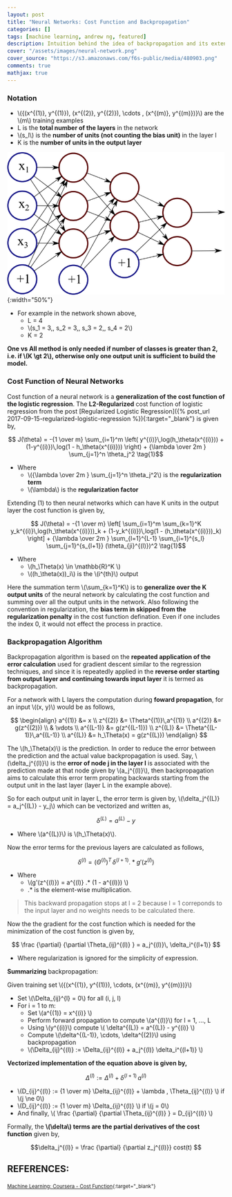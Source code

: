 ```yaml
---
layout: post
title: "Neural Networks: Cost Function and Backpropagation"
categories: []
tags: [machine learning, andrew ng, featured]
description: Intuition behind the idea of backpropagation and its extension to calculate cost function
cover: "/assets/images/neural-network.png"
cover_source: "https://s3.amazonaws.com/f6s-public/media/480903.png"
comments: true
mathjax: true
---
```


### Notation
* \\({(x^{(1)}, y^{(1)}), (x^{(2)}, y^{(2)}), \cdots , (x^{(m)}, y^{(m)})}\\) are the \\(m\\) training examples
* L is the **total number of the layers** in the network
* \\(s_l\\) is the **number of units (not counting the bias unit)** in the layer l
* K is the **number of units in the output layer**

![Neural Network Notations](/assets/2017-10-03-neural-networks-cost-function-and-back-propagation/fig-1-neural-network-notations.png?raw=true){:width="50%"}

* For example in the network shown above, 
  * L = 4
  * \\(s_1 = 3,\, s_2 = 3,\, s_3 = 2,\, s_4 = 2\\)
  * K = 2

**One vs All method is only needed if number of classes is greater than 2, i.e. if \\(K \gt 2\\), otherwise only one output unit is sufficient to build the model.**

### Cost Function of Neural Networks
Cost function of a neural network is a **generalization of the cost function of the logistic regression**. The **L2-Regularized** cost function of logistic regression from the post [Regularized Logistic Regression]({% post_url 2017-09-15-regularized-logistic-regression %}){:target="_blank"}  is given by,

$$ J(\theta) = -{1 \over m} \sum_{i=1}^m \left( y^{(i)}\,log(h_\theta(x^{(i)})) + (1-y^{(i)})\,log(1 - h_\theta(x^{(i)})) \right) + {\lambda \over 2m } \sum_{j=1}^n \theta_j^2 \tag{1}$$

* Where 
  * \\({\lambda \over 2m } \sum_{j=1}^n \theta_j^2\\) is the **regularization term**
  * \\(\lambda\\) is the **regularization factor**

Extending (1) to then neural networks which can have K units in the output layer the cost function is given by,

$$ J(\theta) = -{1 \over m} \left[ \sum_{i=1}^m \sum_{k=1}^K y_k^{(i)}\,log(h_\theta(x^{(i)}))_k + (1-y_k^{(i)})\,log(1 - (h_\theta(x^{(i)}))_k) \right] + {\lambda \over 2m } \sum_{l=1}^{L-1} \sum_{i=1}^{s_l} \sum_{j=1}^{s_{l+1}} (\theta_{ji}^{(l)})^2 \tag{1}$$

* Where
  * \\(h_\Theta(x) \in \mathbb{R}^K \\)
  * \\((h_\theta(x))_i\\) is the \\(i^{th}\\) output

Here the summation term \\(\sum_{k=1}^K\\) is to **generalize over the K output units** of the neural network by calculating the cost function and summing over all the output units in the network. Also following the convention in regularization, the **bias term in skipped from the regularization penalty** in the cost function defination. Even if one includes the index 0, it would not effect the process in practice.

### Backpropagation Algorithm
Backpropagation algorithm is based on the **repeated application of the error calculation** used for gradient descent similar to the regression techniques, and since it is repeatedly applied in the **reverse order starting from output layer and continuing towards input layer** it is termed as backpropagation.

For a network with L layers the computation during **foward propagation**, for an input \\((x, y)\\) would be as follows,

$$
  \begin{align}
    a^{(1)} &= x \\
    z^{(2)} &= \Theta^{(1)}\,a^{(1)} \\
    a^{(2)} &= g(z^{(2)}) \\
    & \vdots \\
    a^{(L-1)} &= g(z^{(L-1)}) \\
    z^{(L)} &= \Theta^{(L-1)}\,a^{(L-1)} \\
    a^{(L)} &= h_\Theta(x) = g(z^{(L)})
  \end{align}
$$

The \\(h_\Theta(x)\\) is the prediction. In order to reduce the error between the prediction and the actual value backpropagation is used. Say, \\(\delta_j^{(l)}\\) is the **error of node j in the layer l** is associated with the prediction made at that node given by \\(a_j^{(l)}\\), then backpropagation aims to calculate this error term propating backwards starting from the output unit in the last layer (layer L in the example above).

So for each output unit in layer L, the error term is given by, \\(\delta_j^{(L)} = a_j^{(L)} - y_j\\) which can be vectorized and written as, 

$$ \delta^{(L)} = a^{(L)} - y $$

* Where \\(a^{(L)}\\) is \\(h_\Theta(x)\\).

Now the error terms for the previous layers are calculated as follows,

$$ \delta^{(l)} = (\Theta^{(l)})^T\,\delta^{(l+1)} .* g'(z^{(l)}) $$

* Where 
  * \\(g'(z^{(l)}) = a^{(l)} .* (1 - a^{(l)}) \\)
  * .* is the element-wise multiplication.

> This backward propagation stops at l = 2 because l = 1 correponds to the input layer and no weights needs to be calculated there.

Now the the gradient for the cost function which is needed for the minimization of the cost function is given by,

$$ \frac {\partial} {\partial \Theta_{ij}^{(l)} } = a_j^{(l)}\, \delta_i^{(l+1)}  $$

* Where regularization is ignored for the simplicity of expression.

**Summarizing** backpropagation:

Given training set \\({(x^{(1)}, y^{(1)}), \cdots, (x^{(m)}, y^{(m)})}\\)

* Set \\(\Delta_{ij}^{l} = 0\\) for all (i, j, l)
* For i = 1 to m:
  * Set \\(a^{(1)} = x^{(i)} \\)
  * Perform forward propagation to compute \\(a^{(l)}\\) for l = 1, ..., L
  * Using \\(y^{(i)}\\) compute \\( \delta^{(L)} = a^{(L)} - y^{(i)} \\)
  * Compute \\(\delta^{(L-1)}, \cdots, \delta^{(2)}\\) using backpropagation
  * \\(\Delta\_{ij}^{(l)} := \Delta\_{ij}^{(l)} + a_j^{(l)} \delta_i^{(l+1)} \\)

**Vectorized implementation of the equation above is given by,** 

$$\Delta^{(l)} := \Delta^{(l)} + \delta^{(l+1)}\,a^{(l)} $$ 

* \\(D_{ij}^{(l)} := {1 \over m} \Delta\_{ij}^{(l)} + \lambda \, \Theta\_{ij}^{(l)} \\) if \\(j \ne 0\\)
* \\(D_{ij}^{(l)} := {1 \over m} \Delta\_{ij}^{(l)} \\) if \\(j = 0\\)
* And finally, \\( \frac {\partial} {\partial \Theta_{ij}^{(l)} } = D\_{ij}^{(l)} \\)

Formally, the **\\(\delta\\) terms are the partial derivatives of the cost function** given by,

$$\delta_j^{(l)} = \frac {\partial} {\partial z_j^{(l)}} cost(t) $$

## REFERENCES:

<small>[Machine Learning: Coursera - Cost Function](https://www.coursera.org/learn/machine-learning/lecture/na28E/cost-function){:target="_blank"}</small>